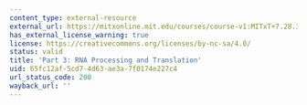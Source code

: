 ```yaml
---
content_type: external-resource
external_url: https://mitxonline.mit.edu/courses/course-v1:MITxT+7.28.3x/
has_external_license_warning: true
license: https://creativecommons.org/licenses/by-nc-sa/4.0/
status: valid
title: 'Part 3: RNA Processing and Translation'
uid: 65fc12af-5cd7-4d63-ae3a-7f0174e227c4
url_status_code: 200
wayback_url: ''
---
```

